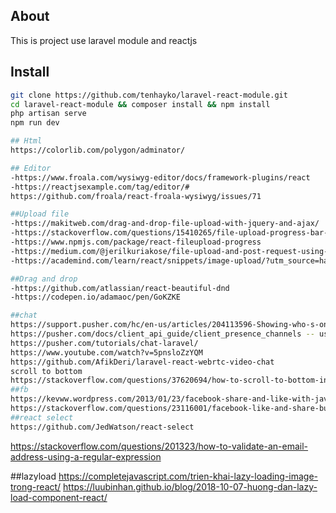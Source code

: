 ## About

This is project use laravel module and reactjs

## Install
```bash
git clone https://github.com/tenhayko/laravel-react-module.git
cd laravel-react-module && composer install && npm install
php artisan serve
npm run dev
```
```bash
## Html
https://colorlib.com/polygon/adminator/

## Editor
-https://www.froala.com/wysiwyg-editor/docs/framework-plugins/react
-https://reactjsexample.com/tag/editor/#
https://github.com/froala/react-froala-wysiwyg/issues/71

##Upload file
-https://makitweb.com/drag-and-drop-file-upload-with-jquery-and-ajax/
-https://stackoverflow.com/questions/15410265/file-upload-progress-bar-with-jquery
-https://www.npmjs.com/package/react-fileupload-progress
-https://medium.com/@jerilkuriakose/file-upload-and-post-request-using-reactjs-f90dd578ce8d
-https://academind.com/learn/react/snippets/image-upload/?utm_source=hashnode.com

##Drag and drop
-https://github.com/atlassian/react-beautiful-dnd
-https://codepen.io/adamaoc/pen/GoKZKE

##chat
https://support.pusher.com/hc/en-us/articles/204113596-Showing-who-s-online-with-a-large-number-of-users
https://pusher.com/docs/client_api_guide/client_presence_channels -- user online
https://pusher.com/tutorials/chat-laravel/
https://www.youtube.com/watch?v=5pnsloZzYQM
https://github.com/AfikDeri/laravel-react-webrtc-video-chat
scroll to bottom
https://stackoverflow.com/questions/37620694/how-to-scroll-to-bottom-in-react
##fb
https://kevww.wordpress.com/2013/01/23/facebook-share-and-like-with-javascript-callback/
https://stackoverflow.com/questions/23116001/facebook-like-and-share-button-with-callback
##react select
https://github.com/JedWatson/react-select
```
https://stackoverflow.com/questions/201323/how-to-validate-an-email-address-using-a-regular-expression

##lazyload 
https://completejavascript.com/trien-khai-lazy-loading-image-trong-react/
https://luubinhan.github.io/blog/2018-10-07-huong-dan-lazy-load-component-react/
